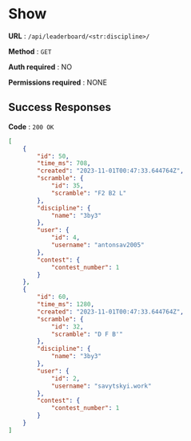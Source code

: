 # Show 

**URL** : `/api/leaderboard/<str:discipline>/`

**Method** : `GET`

**Auth required** : NO

**Permissions required** : NONE

## Success Responses

**Code** : `200 OK`


```json
[
    {
        "id": 50,
        "time_ms": 708,
        "created": "2023-11-01T00:47:33.644764Z",
        "scramble": {
            "id": 35,
            "scramble": "F2 B2 L"
        },
        "discipline": {
            "name": "3by3"
        },
        "user": {
            "id": 4,
            "username": "antonsav2005"
        },
        "contest": {
            "contest_number": 1
        }
    },
    {
        "id": 60,
        "time_ms": 1280,
        "created": "2023-11-01T00:47:33.644764Z",
        "scramble": {
            "id": 32,
            "scramble": "D F B'"
        },
        "discipline": {
            "name": "3by3"
        },
        "user": {
            "id": 2,
            "username": "savytskyi.work"
        },
        "contest": {
            "contest_number": 1
        }
    }
]
     
```
